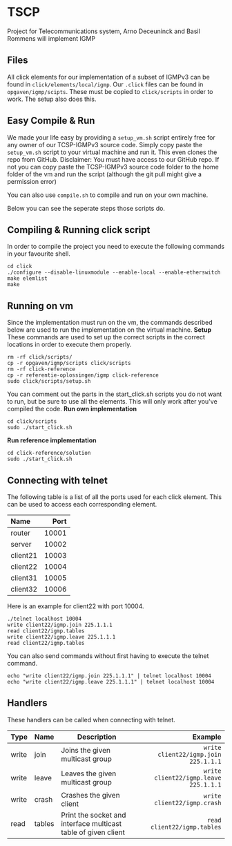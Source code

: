 # TSCP

Project for Telecommunications system, Arno Deceuninck and Basil Rommens will implement IGMP

## Files

All click elements for our implementation of a subset of IGMPv3 can be found in `click/elements/local/igmp`.
Our `.click` files can be found in `opgaven/igmp/scipts`. These must be copied to `click/scripts` in order to work. The
setup also does this.

## Easy Compile & Run

We made your life easy by providing a `setup_vm.sh` script entirely free for any owner of our TCSP-IGMPv3 source code.
Simply copy paste the `setup_vm.sh` script to your virtual machine and run it. This even clones the repo from GitHub.
Disclaimer: You must have access to our GitHub repo. If not you can copy paste the TCSP-IGMPv3 source code folder to the
home folder of the vm and run the script (although the git pull might give a permission error)

You can also use `compile.sh` to compile and run on your own machine.

Below you can see the seperate steps those scripts do.

## Compiling & Running click script

In order to compile the project you need to execute the following commands in your favourite shell.

```shell
cd click
./configure --disable-linuxmodule --enable-local --enable-etherswitch
make elemlist
make
```

## Running on vm

Since the implementation must run on the vm, the commands described below are used to run the implementation on the
virtual machine.
**Setup**
These commands are used to set up the correct scripts in the correct locations in order to execute them properly.

```shell
rm -rf click/scripts/
cp -r opgaven/igmp/scripts click/scripts
rm -rf click-reference
cp -r referentie-oplossingen/igmp click-reference
sudo click/scripts/setup.sh
```

You can comment out the parts in the start_click.sh scripts you do not want to run, but be sure to use all the elements.
This will only work after you've compiled the code.
**Run own implementation**

```shell
cd click/scripts
sudo ./start_click.sh
```

**Run reference implementation**

```shell
cd click-reference/solution
sudo ./start_click.sh
```

## Connecting with telnet

The following table is a list of all the ports used for each click element. This can be used to access each
corresponding element.

| Name | Port | 
|:-----|--------:| 
| router | 10001| 
| server | 10002 | 
| client21 | 10003 | 
| client22 | 10004 | 
| client31 | 10005 | 
| client32 | 10006 |

Here is an example for client22 with port 10004.

```shell
./telnet localhost 10004
write client22/igmp.join 225.1.1.1
read client22/igmp.tables
write client22/igmp.leave 225.1.1.1
read client22/igmp.tables
```
You can also send commands without first having to execute the telnet command.

```shell
echo "write client22/igmp.join 225.1.1.1" | telnet localhost 10004
echo "write client22/igmp.leave 225.1.1.1" | telnet localhost 10004
```

## Handlers
These handlers can be called when connecting with telnet.

| Type | Name | Description | Example |
|:-----|------|-------------|--------:|
| write | join | Joins the given multicast group | `write client22/igmp.join 225.1.1.1` |
| write | leave | Leaves the given multicast group | `write client22/igmp.leave 225.1.1.1` |
| write | crash | Crashes the given client | `write client22/igmp.crash` |
| read | tables | Print the socket and interface multicast table of given client | `read client22/igmp.tables` | 
